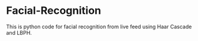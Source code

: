 # Facial-Recognition
This is python code for facial recognition from live feed using Haar Cascade and LBPH.

